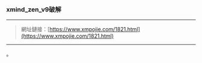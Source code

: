 ### xmind_zen_v9破解

****

> 網址鏈接：[https://www.xmpojie.com/1821.html](https://www.xmpojie.com/1821.html)

****

。


